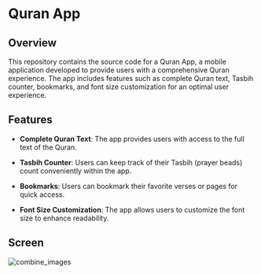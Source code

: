 # Quran App 

## Overview

This repository contains the source code for a Quran App, a mobile application developed to provide users with a comprehensive Quran experience. The app includes features such as complete Quran text, Tasbih counter, bookmarks, and font size customization for an optimal user experience.


## Features

- **Complete Quran Text**: The app provides users with access to the full text of the Quran.

- **Tasbih Counter**: Users can keep track of their Tasbih (prayer beads) count conveniently within the app.

- **Bookmarks**: Users can bookmark their favorite verses or pages for quick access.

- **Font Size Customization**: The app allows users to customize the font size to enhance readability.

## Screen
![combine_images](https://github.com/3khaled3/muslim-app/assets/99047350/5021c90d-88c2-4f89-b7c7-1a667e3822c8)
